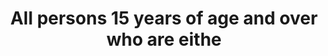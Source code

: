 ---
title: All persons 15 years of age and over who are eithe
longTitle: 'All persons 15 years of age and over who are either employed or unemployed and seeking employment.'
tags:
- gccommon
scopeNote:
- "[[Labour force]]"
---